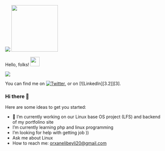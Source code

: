 <img src="https://drive.google.com/thumbnail?id=1yDmROPdwvH6tc9D-2td2ftL68vmWxVKL">



<img src="https://drive.google.com/thumbnail?id=1kQA_5aaJqZ6mk8VldHqWeaMRs34Xc_KI" width="150px">

Hello, folks! <img src="https://raw.githubusercontent.com/MartinHeinz/MartinHeinz/master/wave.gif" width="30px">

<img align="center" src="https://github-readme-stats.vercel.app/api/<CARD_TYPE>/?username=<USERNAME>&theme=<THEME_NAME>" />




<!-- Actual text -->

You can find me on [![Twitter][1.2]][1], or on [![LinkedIn][3.2]][3].

<!-- Icons -->

[1.2]: http://i.imgur.com/wWzX9uB.png (twitter icon without padding)
[2.2]: https://raw.githubusercontent.com/MartinHeinz/MartinHeinz/master/linkedin-3-16.png (LinkedIn icon without padding)

<!-- Links to your social media accounts -->

[1]: https://twitter.com/Martin_Heinz_
[2]: https://www.linkedin.com/in/heinz-martin/


### Hi there 👋






Here are some ideas to get you started:

- 🔭 I’m currently working on our Linux base OS project (LFS) and backend of my portfolino site
-  I’m currently learning php and linux programming
-  I’m looking for help with getting job ))
-  Ask me about Linux
-  How to reach me: orxanelibeyli20@gmail.com

